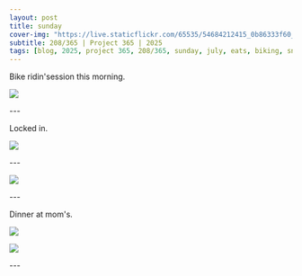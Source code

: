 ```yaml
---
layout: post
title: sunday
cover-img: "https://live.staticflickr.com/65535/54684212415_0b86333f60_h.jpg"
subtitle: 208/365 | Project 365 | 2025
tags: [blog, 2025, project 365, 208/365, sunday, july, eats, biking, sneakers]
---
```

<style>
  .intro-header.big-img {
    background-position:center; 
  }
</style>
Bike ridin'session this morning.
<p class="post-img-wrap">
  <img src="https://live.staticflickr.com/65535/54683883466_e50d1d9d53_h.jpg">
</p>
---

Locked in.
<p class="post-img-wrap">
  <img src="https://live.staticflickr.com/65535/54684211915_d2c4bc2758_h.jpg">
</p>
---
<p class="post-img-wrap">
  <img src="https://live.staticflickr.com/65535/54684106398_4a3d7855c0_h.jpg">
</p>
---

Dinner at mom's.
<p class="post-img-wrap">
  <img src="https://live.staticflickr.com/65535/54684212415_0b86333f60_h.jpg">
</p>
<p class="post-img-wrap">
  <img src="https://live.staticflickr.com/65535/54683884171_034f1a5b71_h.jpg">
</p>
---

